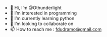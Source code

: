 - 👋 Hi, I’m @Othunderlight
- 👀 I’m interested in programming 
- 🌱 I’m currently learning python 
- 💞️ I’m looking to collaborate on 
- 📫 How to reach me : fdudramo@gmail.com

<!---
Othunderlight/Othunderlight is a ✨ special ✨ repository because its `README.md` (this file) appears on your GitHub profile.
You can click the Preview link to take a look at your changes.
--->
